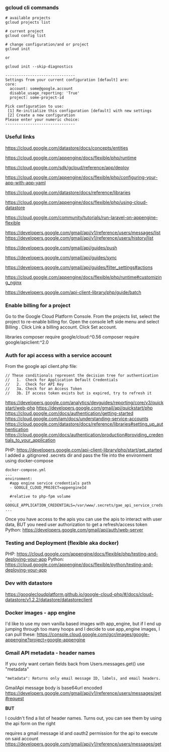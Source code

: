 ### gcloud cli commands
```
# available projects
gcloud projects list

# current project
gcloud config list

# change configuration/and or project
gcloud init

or

gcloud init --skip-diagnostics

-------------------------------
Settings from your current configuration [default] are:
core:
  account: some@google.account
  disable_usage_reporting: 'True'
  project: some-project-id

Pick configuration to use:
 [1] Re-initialize this configuration [default] with new settings
 [2] Create a new configuration
Please enter your numeric choice:
-------------------------------
```

### Useful links
https://cloud.google.com/datastore/docs/concepts/entities

https://cloud.google.com/appengine/docs/flexible/php/runtime

https://cloud.google.com/sdk/gcloud/reference/app/deploy

https://cloud.google.com/appengine/docs/flexible/php/configuring-your-app-with-app-yaml

https://cloud.google.com/datastore/docs/reference/libraries

https://cloud.google.com/appengine/docs/flexible/php/using-cloud-datastore

https://cloud.google.com/community/tutorials/run-laravel-on-appengine-flexible

https://developers.google.com/gmail/api/v1/reference/users/messages/list
https://developers.google.com/gmail/api/v1/reference/users/history/list

https://developers.google.com/gmail/api/guides/push

https://developers.google.com/gmail/api/guides/sync

https://developers.google.com/gmail/api/guides/filter_settings#actions

https://cloud.google.com/appengine/docs/flexible/php/runtime#customizing_nginx

https://developers.google.com/api-client-library/php/guide/batch

### Enable billing for a project
Go to the Google Cloud Platform Console.
From the projects list, select the project to re-enable billing for.
Open the console left side menu and select Billing .
Click Link a billing account.
Click Set account.

libraries
composer require google/cloud:^0.56
composer require google/apiclient:^2.0

### Auth for api access with a service account
From the google api client.php file:
```
// These conditionals represent the decision tree for authentication
//   1.  Check for Application Default Credentials
//   2.  Check for API Key
//   3a. Check for an Access Token
//   3b. If access token exists but is expired, try to refresh it
```
https://developers.google.com/analytics/devguides/reporting/core/v3/quickstart/web-php
https://developers.google.com/gmail/api/quickstart/php
https://cloud.google.com/docs/authentication/getting-started
https://cloud.google.com/iam/docs/understanding-service-accounts
https://cloud.google.com/datastore/docs/reference/libraries#setting_up_authentication
https://cloud.google.com/docs/authentication/production#providing_credentials_to_your_application

PHP: https://developers.google.com/api-client-library/php/start/get_started
I added a .gitignored .secrets dir and pass the file into the environment using docker-compose

```
docker-compose.yml
...
environment:
  #app engine service credentials path
  - GOOGLE_CLOUD_PROJECT=appengineId

  #relative to php-fpm volume
  - GOOGLE_APPLICATION_CREDENTIALS=/var/www/.secrets/gae_api_service_creds.json
...
```

Once you have access to the apis you can use the apis to interact with user data, BUT you need user authorization  to get a refresh/access token
Python: https://developers.google.com/gmail/api/auth/web-server

### Testing and Deployment (flexible aka docker)
PHP: https://cloud.google.com/appengine/docs/flexible/php/testing-and-deploying-your-app
Python: https://cloud.google.com/appengine/docs/flexible/python/testing-and-deploying-your-app


### Dev with datastore
https://googlecloudplatform.github.io/google-cloud-php/#/docs/cloud-datastore/v1.2.2/datastore/datastoreclient


### Docker images - app engine
I'd like to use my own vanilla based images with app_engine, but if I end up jumping through too many hoops and I decide to use app_engine images, I can pull these:
https://console.cloud.google.com/gcr/images/google-appengine?project=google-appengine



### Gmail API metadata - header names
If you only want certain fields back from Users.messages.get() use "metadata"
```
"metadata": Returns only email message ID, labels, and email headers.
```

GmailApi message body is base64url encoded  
https://developers.google.com/gmail/api/v1/reference/users/messages/get#request

**BUT**  

I couldn't find a list of header names. Turns out, you can see them by using the api form on the right

requires a gmail message id and oauth2 permission for the api to execute on said account
https://developers.google.com/gmail/api/v1/reference/users/messages/get
